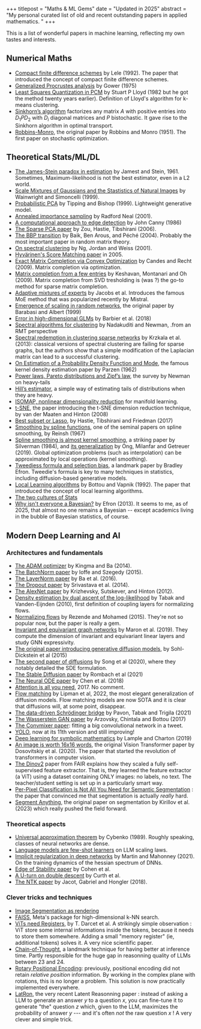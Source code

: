 +++
titlepost = "Maths & ML Gems"
date = "Updated in 2025"
abstract = "My personal curated list of old and recent outstanding papers in applied mathematics. "
+++

This is a list of wonderful papers in machine learning, reflecting my own tastes and interests. 

## Numerical Maths

- [Compact finite difference schemes](https://acoustics.web.illinois.edu/pdfs/lele-1992.pdf) by Lele (1992). The paper that introduced the concept of compact finite difference schemes. 
- [Generalized Procrustes analysis](https://link.springer.com/article/10.1007/BF02291478) by Gower (1975)
- [Least Squares Quantization in PCM](http://mlsp.cs.cmu.edu/courses/fall2010/class14/lloyd.pdf) by Stuart P Lloyd (1982 but he got the method twenty years earlier). Definition of Lloyd's algorithm for k-means clustering. 
- [Sinkhorn’s algorithm](https://scispace.com/pdf/a-relationship-between-arbitrary-positive-matrices-and-eqco9zw27d.pdf) factorizes any matrix $A$ with positive entries into $D_1 P D_2$ with $D_i$ diagonal matrices and $P$ bistochastic. It gave rise to the Sinkhorn algorithm in optimal transport. 
- [Robbins-Monro](https://projecteuclid.org/journals/annals-of-mathematical-statistics/volume-22/issue-3/A-Stochastic-Approximation-Method/10.1214/aoms/1177729586.full), the original paper by Robbins and Monro (1951). The first paper on stochastic optimization.

## Theoretical Stats/ML/DL
- [The James-Stein paradox in estimation](http://www.stat.yale.edu/~hz68/619/Stein-1961.pdf) by Jamest and Stein, 1961. Sometimes, Maximum-likelihood is not the best estimator, even in a L2 world. 
- [Scale Mixtures of Gaussians and the Stastistics of Natural Images](https://proceedings.neurips.cc/paper_files/paper/1999/file/6a5dfac4be1502501489fc0f5a24b667-Paper.pdf) by Wainwright and Simoncelli (1999).
- [Probabilistic PCA](https://www.di.ens.fr/~fbach/courses/fall2010/Bishop_Tipping_1999_Probabilistic_PCA.pdf) by Tipping and Bishop (1999). Lightweight generative model. 
- [Annealed importance sampling](https://link.springer.com/content/pdf/10.1023/A:1008923215028.pdf) by Radford Neal (2001). 
- [A computational approach to edge detection](https://ieeexplore.ieee.org/document/4767851) by John Canny (1986)
- [The Sparse PCA paper](https://hastie.su.domains/Papers/spc_jcgs.pdf) by Zou, Hastie, Tibshirani (2006).
- [The BBP transition](https://arxiv.org/abs/math/0403022) by Baik, Ben Arous, and Péché (2004). Probably the most important paper in random matrix theory. 
- [On spectral clustering](https://proceedings.neurips.cc/paper/2001/file/801272ee79cfde7fa5960571fee36b9b-Paper.pdf) by Ng, Jordan and Weiss (2001).
- [Hyvärinen's Score Matching paper](https://www.jmlr.org/papers/volume6/hyvarinen05a/hyvarinen05a.pdf) in 2005. 
- [Exact Matrix Completion via Convex Optimization](https://dl.acm.org/doi/pdf/10.1145/2184319.2184343) by Candes and Recht (2009). Matrix completion via optimization.
- [Matrix completion from a few entries](https://arxiv.org/pdf/0901.3150.pdf) by Keshavan, Montanari and Oh (2009). Matrix completion from SVD tresholding is (was ?) the go-to method for sparse matrix completion. 
- [Adaptive mixtures of experts](https://www.cs.toronto.edu/~hinton/absps/jjnh91.pdf) by Jacobs et al. Introduces the famous MoE method that was popularized recently by Mistral. 
- [Emergence of scaling in random networks](https://arxiv.org/pdf/cond-mat/9910332), the original paper by Barabasi and Albert (1999)
- [Error in high-dimensional GLMs](https://www.pnas.org/doi/full/10.1073/pnas.1802705116?doi=10.1073/pnas.1802705116) by Barbier et al. (2018)
- [Spectral algorithms for clustering](https://journals.aps.org/prl/abstract/10.1103/PhysRevLett.108.188701) by Nadakuditi and Newman, .from an RMT perspective
- [Spectral redemption in clustering sparse networks](https://www.pnas.org/doi/pdf/10.1073/pnas.1312486110) by Krzkala et al. (2013): classical versions of spectral clustering are failing for sparse graphs, but the authors show that a simple modification of the Laplacian matrix can lead to a successful clustering.
- [On Estimation of a Probability Density Function and Mode](https://projecteuclid.org/journals/annals-of-mathematical-statistics/volume-33/issue-3/On-Estimation-of-a-Probability-Density-Function-and-Mode/10.1214/aoms/1177704472.full), the famous kernel density estimation paper by Parzen (1962)
- [Power laws, Pareto distributions and Zipf’s law](https://arxiv.org/pdf/cond-mat/0412004.pdf), the survey by Newman on heavy-tails
- [Hill’s estimator](http://www.econ.uiuc.edu/~econ536/Papers/hill75.pdf), a simple way of estimating tails of distributions when they are heavy. 
- [ISOMAP, nonlinear dimensionality reduction](https://www.robots.ox.ac.uk/~az/lectures/ml/tenenbaum-isomap-Science2000.pdf) for manifold learning. 
- [t-SNE](https://jmlr.org/papers/volume9/vandermaaten08a/vandermaaten08a.pdf), the paper introducing the t-SNE dimension reduction technique, by van der Maaten and Hinton (2008)
- [Best subset or Lasso](https://www.stat.cmu.edu/~ryantibs/papers/bestsubset.pdf), by Hastie, Tibshirani and Friedman (2017)
- [Smoothing by spline functions](https://tlakoba.w3.uvm.edu/AppliedUGMath/auxpaper_Reinsch_1967.pdf), one of the seminal papers on spline smoothing, by Reinsh (1967)
- [Spline smoothing is almost kernel smoothing](https://sites.stat.washington.edu/courses/stat527/s14/readings/Silverman_Annals_1984.pdf), a striking paper by Silverman (1984), and [its generalization](https://ieeexplore.ieee.org/stamp/stamp.jsp?arnumber=8611353) by Ong, Milanfar and Getreuer (2019). Global optimization problems (such as interpolation) can be approximated by local operations (kernel smoothing).
- [Tweediess formula and selection bias](https://efron.ckirby.su.domains/papers/2011TweediesFormula.pdf), a landmark paper by Bradley Efron. Tweedie's formula is key to many techniques in statistics, including diffusion-based generative models.  
- [Local Learning algorithms](https://leon.bottou.org/publications/pdf/nc-1992.pdf) by Bottou and Vapnik (1992). The paper that introduced the concept of local learning algorithms.
- [The two cultures of Stats](https://www2.math.uu.se/~thulin/mm/breiman.pdf)
- [Why isn't everyone a Bayesian?](https://www2.stat.duke.edu/courses/Spring09/sta122/Readings/EfronWhyEveryone.pdf) by Efron (2013). It seems to me, as of 2025, that almost no one remains a Bayesian -- except academics living in the bubble of Bayesian statistics, of course. 

  
## Modern Deep Learning and AI



### Architectures and fundamentals

- [The ADAM optimizer](https://arxiv.org/abs/1412.6980) by Kingma and Ba (2014).
- [The BatchNorm paper](https://arxiv.org/abs/1502.03167) by Ioffe and Szegedy (2015).
- [The LayerNorm paper](https://arxiv.org/pdf/1607.06450) by Ba et al. (2016).
- [The Dropout paper](https://jmlr.org/papers/volume15/srivastava14a/srivastava14a.pdf) by Srivastava et al. (2014).
- [The AlexNet paper](https://proceedings.neurips.cc/paper/2012/file/c399862d3b9d6b76c8436e924a68c45b-Paper.pdf) by Krizhevsky, Sutskever, and Hinton (2012).
- [Density estimation by dual ascent of the log-likelihood](https://scholar.google.com/citations?view_op=view_citation&hl=en&user=0XfFckgAAAAJ&citation_for_view=0XfFckgAAAAJ:L8Ckcad2t8MC) by Tabak and Vanden-Eijnden (2010), first definition of coupling layers for normalizing flows. 
- [Normalizing flows](https://proceedings.mlr.press/v37/rezende15.pdf) by Rezende and Mohamed (2015). They're not so popular now, but the paper is really a gem. 
- [Invariant and equivariant graph networks](https://arxiv.org/pdf/1812.09902.pdf) by Maron et al. (2019). They compute the dimension of invariant and equivariant linear layers and study GNN expressivity. 
- [The original paper introducing generative diffusion models](https://arxiv.org/abs/1503.03585), by Sohl-Dickstein et al (2015)
- [The second paper of diffusions](https://arxiv.org/abs/2011.13456) by Song et al (2020), where they notably detailed the SDE formulation. 
- [The Stable Diffusion paper](https://openaccess.thecvf.com/content/CVPR2022/papers/Rombach_High-Resolution_Image_Synthesis_With_Latent_Diffusion_Models_CVPR_2022_paper.pdf) by Rombach et al (2021)
- [The Neural ODE paper](https://arxiv.org/abs/1806.07366) by Chen et al. (2018)
- [Attention is all you need](https://arxiv.org/abs/1706.03762), 2017. No comment.
- [Flow matching](https://arxiv.org/abs/2210.02747) by Lipman et al, 2022, the most elegant generalization of diffusion models. Flow matching models are now SOTA and it is clear that diffusions will, at some point, disappear. 
- [The data-driven Schrödinger bridge](https://onlinelibrary.wiley.com/doi/pdf/10.1002/cpa.21975) by Pavon, Tabak and Trigila (2021)
- [The Wasserstein GAN paper](https://proceedings.mlr.press/v70/arjovsky17a/arjovsky17a.pdf) by Arzovsky, Chintala and Bottou (2017)
-  [The Convmixer paper](https://arxiv.org/abs/2201.09792): fitting a big convolutional network in a tweet. 
- [YOLO](https://arxiv.org/abs/1506.02640), now at its 11th version and still improving!
- [Deep learning for symbolic mathematics](https://arxiv.org/pdf/1912.01412.pdf) by Lample and Charton (2019)
-  [An image is worth 16x16 words](https://arxiv.org/abs/2010.11929), the original Vision Transformer paper by Dosovitskiy et al. (2020). The paper that started the revolution of transformers in computer vision.
-  [The Dinov2](https://arxiv.org/pdf/2304.07193) paper from FAIR explains how they scaled a fully self-supervised feature extractor. That is, they learned the feature extractor (a ViT) using a dataset containing ONLY images: no labels, no text. The teacher/student setting is set up in a particularly smart way. 
- [Per-Pixel Classification is Not All You Need for Semantic Segmentation](https://arxiv.org/pdf/2107.06278) : the paper that convinced me that segmentation is actually *really* hard. 
- [Segment Anything](https://arxiv.org/pdf/2304.02643), the original paper on segmentation by Kirillov et al. (2023) which really pushed the field forward.

### Theoretical aspects

- [Universal approximation theorem](https://link.springer.com/article/10.1007/BF02551274) by Cybenko (1989). Roughly speaking, classes of neural networks are dense. 
- [Language models are few-shot learners](https://proceedings.neurips.cc/paper_files/paper/2020/file/1457c0d6bfcb4967418bfb8ac142f64a-Paper.pdf) on LLM scaling laws.
- [Implicit regularization in deep networks](https://www.jmlr.org/papers/volume22/20-410/20-410.pdf) by Martin and Mahonney (2021). On the training dynamics of the hessian spectrum of DNNs. 
- [Edge of Stability paper](https://arxiv.org/abs/2103.00065) by Cohen et al. 
- [A U-turn on double descent](https://arxiv.org/abs/2310.18988) by Curth et al. 
- [The NTK paper](https://arxiv.org/abs/1806.07572) by Jacot, Gabriel and Hongler (2018).

### Clever tricks and techniques

- [Image Segmentation as rendering](https://arxiv.org/pdf/1912.08193)
- [FAISS](https://arxiv.org/pdf/1702.08734), Meta's package for high-dimensional k-NN search.
- [ViTs need Registers](https://arxiv.org/pdf/2309.16588), by T. Darcet et al. A strikingly simple observation : ViT store some internal informations inside the tokens, because it needs to store them somewhere. Adding a small "memory register" (ie, additional tokens) solves it. A very nice scientific paper.  
- [Chain-of-Thought](https://papers.nips.cc/paper_files/paper/2022/hash/9d5609613524ecf4f15af0f7b31abca4-Abstract-Conference.html), a landmark technique for having better at inference time. Partly responsible for the huge gap in reasonning quality of LLMs between 23 and 24.
- [Rotary Positional Encoding](https://arxiv.org/abs/2104.09864): previously, positional encoding did not retain *relative position* information. By working in the complex plane with rotations, this is no longer a problem. This solution is now practically implemented everywhere.  
- [LatRon](https://arxiv.org/pdf/2411.04282), the very recent Latent Reasonning paper : instead of asking a LLM to generate an answer $y$ to a question $x$, you can fine-tune it to generate "the" question $z$ which, given to the LLM, maximizes the probability of answer $y$ --- and it's often *not* the raw question $x$ ! A very clever and simple trick. 


